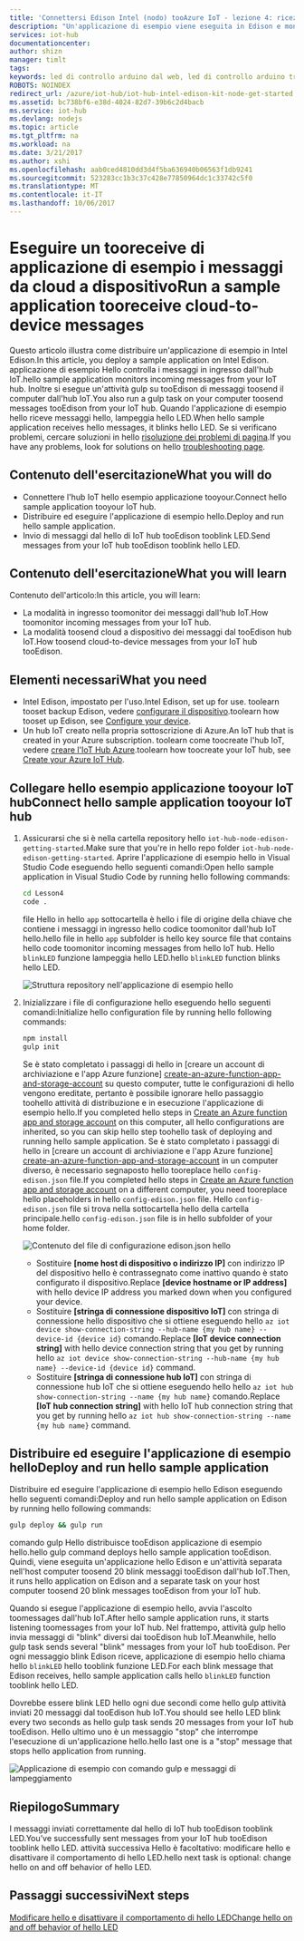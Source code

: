 ```yaml
---
title: 'Connettersi Edison Intel (nodo) tooAzure IoT - lezione 4: ricezione messaggi | Documenti Microsoft'
description: "Un'applicazione di esempio viene eseguita in Edison e monitora i messaggi in ingresso dall'hub IoT. Una nuova attività gulp invia messaggi tooEdison da hello di tooblink l'hub IoT LED."
services: iot-hub
documentationcenter: 
author: shizn
manager: timlt
tags: 
keywords: led di controllo arduino dal web, led di controllo arduino tramite web
ROBOTS: NOINDEX
redirect_url: /azure/iot-hub/iot-hub-intel-edison-kit-node-get-started
ms.assetid: bc738bf6-e38d-4024-82d7-39b6c2d4bacb
ms.service: iot-hub
ms.devlang: nodejs
ms.topic: article
ms.tgt_pltfrm: na
ms.workload: na
ms.date: 3/21/2017
ms.author: xshi
ms.openlocfilehash: aab0ced4810dd3d4f5ba636940b06563f1db9241
ms.sourcegitcommit: 523283cc1b3c37c428e77850964dc1c33742c5f0
ms.translationtype: MT
ms.contentlocale: it-IT
ms.lasthandoff: 10/06/2017
---
```

# <a name="run-a-sample-application-tooreceive-cloud-to-device-messages"></a><span data-ttu-id="15db0-105">Eseguire un tooreceive di applicazione di esempio i messaggi da cloud a dispositivo</span><span class="sxs-lookup"><span data-stu-id="15db0-105">Run a sample application tooreceive cloud-to-device messages</span></span>
<span data-ttu-id="15db0-106">Questo articolo illustra come distribuire un'applicazione di esempio in Intel Edison.</span><span class="sxs-lookup"><span data-stu-id="15db0-106">In this article, you deploy a sample application on Intel Edison.</span></span> <span data-ttu-id="15db0-107">applicazione di esempio Hello controlla i messaggi in ingresso dall'hub IoT.</span><span class="sxs-lookup"><span data-stu-id="15db0-107">hello sample application monitors incoming messages from your IoT hub.</span></span> <span data-ttu-id="15db0-108">Inoltre si esegue un'attività gulp su tooEdison di messaggi toosend il computer dall'hub IoT.</span><span class="sxs-lookup"><span data-stu-id="15db0-108">You also run a gulp task on your computer toosend messages tooEdison from your IoT hub.</span></span> <span data-ttu-id="15db0-109">Quando l'applicazione di esempio hello riceve messaggi hello, lampeggia hello LED.</span><span class="sxs-lookup"><span data-stu-id="15db0-109">When hello sample application receives hello messages, it blinks hello LED.</span></span> <span data-ttu-id="15db0-110">Se si verificano problemi, cercare soluzioni in hello [risoluzione dei problemi di pagina][troubleshooting].</span><span class="sxs-lookup"><span data-stu-id="15db0-110">If you have any problems, look for solutions on hello [troubleshooting page][troubleshooting].</span></span>

## <a name="what-you-will-do"></a><span data-ttu-id="15db0-111">Contenuto dell'esercitazione</span><span class="sxs-lookup"><span data-stu-id="15db0-111">What you will do</span></span>
* <span data-ttu-id="15db0-112">Connettere l'hub IoT hello esempio applicazione tooyour.</span><span class="sxs-lookup"><span data-stu-id="15db0-112">Connect hello sample application tooyour IoT hub.</span></span>
* <span data-ttu-id="15db0-113">Distribuire ed eseguire l'applicazione di esempio hello.</span><span class="sxs-lookup"><span data-stu-id="15db0-113">Deploy and run hello sample application.</span></span>
* <span data-ttu-id="15db0-114">Invio di messaggi dal hello di IoT hub tooEdison tooblink LED.</span><span class="sxs-lookup"><span data-stu-id="15db0-114">Send messages from your IoT hub tooEdison tooblink hello LED.</span></span>

## <a name="what-you-will-learn"></a><span data-ttu-id="15db0-115">Contenuto dell'esercitazione</span><span class="sxs-lookup"><span data-stu-id="15db0-115">What you will learn</span></span>
<span data-ttu-id="15db0-116">Contenuto dell'articolo:</span><span class="sxs-lookup"><span data-stu-id="15db0-116">In this article, you will learn:</span></span>
* <span data-ttu-id="15db0-117">La modalità in ingresso toomonitor dei messaggi dall'hub IoT.</span><span class="sxs-lookup"><span data-stu-id="15db0-117">How toomonitor incoming messages from your IoT hub.</span></span>
* <span data-ttu-id="15db0-118">La modalità toosend cloud a dispositivo dei messaggi dal tooEdison hub IoT.</span><span class="sxs-lookup"><span data-stu-id="15db0-118">How toosend cloud-to-device messages from your IoT hub tooEdison.</span></span>

## <a name="what-you-need"></a><span data-ttu-id="15db0-119">Elementi necessari</span><span class="sxs-lookup"><span data-stu-id="15db0-119">What you need</span></span>
* <span data-ttu-id="15db0-120">Intel Edison, impostato per l'uso.</span><span class="sxs-lookup"><span data-stu-id="15db0-120">Intel Edison, set up for use.</span></span> <span data-ttu-id="15db0-121">toolearn tooset backup Edison, vedere [configurare il dispositivo][configure-your-device].</span><span class="sxs-lookup"><span data-stu-id="15db0-121">toolearn how tooset up Edison, see [Configure your device][configure-your-device].</span></span>
* <span data-ttu-id="15db0-122">Un hub IoT creato nella propria sottoscrizione di Azure.</span><span class="sxs-lookup"><span data-stu-id="15db0-122">An IoT hub that is created in your Azure subscription.</span></span> <span data-ttu-id="15db0-123">toolearn come toocreate l'hub IoT, vedere [creare l'IoT Hub Azure][create-your-azure-iot-hub].</span><span class="sxs-lookup"><span data-stu-id="15db0-123">toolearn how toocreate your IoT hub, see [Create your Azure IoT Hub][create-your-azure-iot-hub].</span></span>

## <a name="connect-hello-sample-application-tooyour-iot-hub"></a><span data-ttu-id="15db0-124">Collegare hello esempio applicazione tooyour IoT hub</span><span class="sxs-lookup"><span data-stu-id="15db0-124">Connect hello sample application tooyour IoT hub</span></span>
1. <span data-ttu-id="15db0-125">Assicurarsi che si è nella cartella repository hello `iot-hub-node-edison-getting-started`.</span><span class="sxs-lookup"><span data-stu-id="15db0-125">Make sure that you're in hello repo folder `iot-hub-node-edison-getting-started`.</span></span> <span data-ttu-id="15db0-126">Aprire l'applicazione di esempio hello in Visual Studio Code eseguendo hello seguenti comandi:</span><span class="sxs-lookup"><span data-stu-id="15db0-126">Open hello sample application in Visual Studio Code by running hello following commands:</span></span>

   ```bash
   cd Lesson4
   code .
   ```

   <span data-ttu-id="15db0-127">file Hello in hello `app` sottocartella è hello i file di origine della chiave che contiene i messaggi in ingresso hello codice toomonitor dall'hub IoT hello.</span><span class="sxs-lookup"><span data-stu-id="15db0-127">hello file in hello `app` subfolder is hello key source file that contains hello code toomonitor incoming messages from hello IoT hub.</span></span> <span data-ttu-id="15db0-128">Hello `blinkLED` funzione lampeggia hello LED.</span><span class="sxs-lookup"><span data-stu-id="15db0-128">hello `blinkLED` function blinks hello LED.</span></span>

   ![Struttura repository nell'applicazione di esempio hello][repo-structure]
2. <span data-ttu-id="15db0-130">Inizializzare i file di configurazione hello eseguendo hello seguenti comandi:</span><span class="sxs-lookup"><span data-stu-id="15db0-130">Initialize hello configuration file by running hello following commands:</span></span>

   ```bash
   npm install
   gulp init
   ```

   <span data-ttu-id="15db0-131">Se è stato completato i passaggi di hello in [creare un account di archiviazione e l'app Azure funzione] [ create-an-azure-function-app-and-storage-account] su questo computer, tutte le configurazioni di hello vengono ereditate, pertanto è possibile ignorare hello passaggio toohello attività di distribuzione e in esecuzione l'applicazione di esempio hello.</span><span class="sxs-lookup"><span data-stu-id="15db0-131">If you completed hello steps in [Create an Azure function app and storage account][create-an-azure-function-app-and-storage-account] on this computer, all hello configurations are inherited, so you can skip hello step toohello task of deploying and running hello sample application.</span></span> <span data-ttu-id="15db0-132">Se è stato completato i passaggi di hello in [creare un account di archiviazione e l'app Azure funzione] [ create-an-azure-function-app-and-storage-account] in un computer diverso, è necessario segnaposto hello tooreplace hello `config-edison.json` file.</span><span class="sxs-lookup"><span data-stu-id="15db0-132">If you completed hello steps in [Create an Azure function app and storage account][create-an-azure-function-app-and-storage-account] on a different computer, you need tooreplace hello placeholders in hello `config-edison.json` file.</span></span> <span data-ttu-id="15db0-133">Hello `config-edison.json` file si trova nella sottocartella hello della cartella principale.</span><span class="sxs-lookup"><span data-stu-id="15db0-133">hello `config-edison.json` file is in hello subfolder of your home folder.</span></span>

   ![Contenuto del file di configurazione edison.json hello](media/iot-hub-intel-edison-lessons/lesson4/config-edison.png)

   * <span data-ttu-id="15db0-135">Sostituire **[nome host di dispositivo o indirizzo IP]** con indirizzo IP del dispositivo hello è contrassegnato come inattivo quando è stato configurato il dispositivo.</span><span class="sxs-lookup"><span data-stu-id="15db0-135">Replace **[device hostname or IP address]** with hello device IP address you marked down when you configured your device.</span></span>
   * <span data-ttu-id="15db0-136">Sostituire **[stringa di connessione dispositivo IoT]** con stringa di connessione hello dispositivo che si ottiene eseguendo hello `az iot device show-connection-string --hub-name {my hub name} --device-id {device id}` comando.</span><span class="sxs-lookup"><span data-stu-id="15db0-136">Replace **[IoT device connection string]** with hello device connection string that you get by running hello `az iot device show-connection-string --hub-name {my hub name} --device-id {device id}` command.</span></span>
   * <span data-ttu-id="15db0-137">Sostituire **[stringa di connessione hub IoT]** con stringa di connessione hub IoT che si ottiene eseguendo hello hello `az iot hub show-connection-string --name {my hub name}` comando.</span><span class="sxs-lookup"><span data-stu-id="15db0-137">Replace **[IoT hub connection string]** with hello IoT hub connection string that you get by running hello `az iot hub show-connection-string --name {my hub name}` command.</span></span>

## <a name="deploy-and-run-hello-sample-application"></a><span data-ttu-id="15db0-138">Distribuire ed eseguire l'applicazione di esempio hello</span><span class="sxs-lookup"><span data-stu-id="15db0-138">Deploy and run hello sample application</span></span>
<span data-ttu-id="15db0-139">Distribuire ed eseguire l'applicazione di esempio hello Edison eseguendo hello seguenti comandi:</span><span class="sxs-lookup"><span data-stu-id="15db0-139">Deploy and run hello sample application on Edison by running hello following commands:</span></span>

```bash
gulp deploy && gulp run
```

<span data-ttu-id="15db0-140">comando gulp Hello distribuisce tooEdison applicazione di esempio hello.</span><span class="sxs-lookup"><span data-stu-id="15db0-140">hello gulp command deploys hello sample application tooEdison.</span></span> <span data-ttu-id="15db0-141">Quindi, viene eseguita un'applicazione hello Edison e un'attività separata nell'host computer toosend 20 blink messaggi tooEdison dall'hub IoT.</span><span class="sxs-lookup"><span data-stu-id="15db0-141">Then, it runs hello application on Edison and a separate task on your host computer toosend 20 blink messages tooEdison from your IoT hub.</span></span>

<span data-ttu-id="15db0-142">Quando si esegue l'applicazione di esempio hello, avvia l'ascolto toomessages dall'hub IoT.</span><span class="sxs-lookup"><span data-stu-id="15db0-142">After hello sample application runs, it starts listening toomessages from your IoT hub.</span></span> <span data-ttu-id="15db0-143">Nel frattempo, attività gulp hello invia messaggi di "blink" diversi dai tooEdison hub IoT.</span><span class="sxs-lookup"><span data-stu-id="15db0-143">Meanwhile, hello gulp task sends several "blink" messages from your IoT hub tooEdison.</span></span> <span data-ttu-id="15db0-144">Per ogni messaggio blink Edison riceve, applicazione di esempio hello chiama hello `blinkLED` hello tooblink funzione LED.</span><span class="sxs-lookup"><span data-stu-id="15db0-144">For each blink message that Edison receives, hello sample application calls hello `blinkLED` function tooblink hello LED.</span></span>

<span data-ttu-id="15db0-145">Dovrebbe essere blink LED hello ogni due secondi come hello gulp attività inviati 20 messaggi dal tooEdison hub IoT.</span><span class="sxs-lookup"><span data-stu-id="15db0-145">You should see hello LED blink every two seconds as hello gulp task sends 20 messages from your IoT hub tooEdison.</span></span> <span data-ttu-id="15db0-146">Hello ultimo uno è un messaggio "stop" che interrompe l'esecuzione di un'applicazione hello.</span><span class="sxs-lookup"><span data-stu-id="15db0-146">hello last one is a "stop" message that stops hello application from running.</span></span>

![Applicazione di esempio con comando gulp e messaggi di lampeggiamento][gulp-command-and-blink-messages]

## <a name="summary"></a><span data-ttu-id="15db0-148">Riepilogo</span><span class="sxs-lookup"><span data-stu-id="15db0-148">Summary</span></span>
<span data-ttu-id="15db0-149">I messaggi inviati correttamente dal hello di IoT hub tooEdison tooblink LED.</span><span class="sxs-lookup"><span data-stu-id="15db0-149">You’ve successfully sent messages from your IoT hub tooEdison tooblink hello LED.</span></span> <span data-ttu-id="15db0-150">attività successiva Hello è facoltativo: modificare hello e disattivare il comportamento di hello LED.</span><span class="sxs-lookup"><span data-stu-id="15db0-150">hello next task is optional: change hello on and off behavior of hello LED.</span></span>

## <a name="next-steps"></a><span data-ttu-id="15db0-151">Passaggi successivi</span><span class="sxs-lookup"><span data-stu-id="15db0-151">Next steps</span></span>
<span data-ttu-id="15db0-152">[Modificare hello e disattivare il comportamento di hello LED][change-the-on-and-off-behavior-of-the-led]</span><span class="sxs-lookup"><span data-stu-id="15db0-152">[Change hello on and off behavior of hello LED][change-the-on-and-off-behavior-of-the-led]</span></span>

<!-- Images and links -->

[troubleshooting]: iot-hub-intel-edison-kit-node-troubleshooting.md
[configure-your-device]: iot-hub-intel-edison-kit-node-lesson1-configure-your-device.md
[create-your-azure-iot-hub]: iot-hub-intel-edison-kit-node-lesson2-prepare-azure-iot-hub.md
[repo-structure]: media/iot-hub-intel-edison-lessons/lesson4/repo_structure.png
[create-an-azure-function-app-and-storage-account]: iot-hub-intel-edison-kit-node-lesson3-deploy-resource-manager-template.md
[gulp-command-and-blink-messages]: media/iot-hub-intel-edison-lessons/lesson4/gulp_blink.png
[change-the-on-and-off-behavior-of-the-led]: iot-hub-intel-edison-kit-node-lesson4-change-led-behavior.md